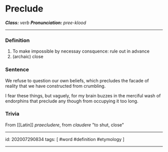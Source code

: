 # Preclude
**_Class:_** *verb*
**_Pronunciation:_** *pree-klood*

---

### Definition
1. To make impossible by necessay consquence: rule out in advance
2. (archaic) close
### Sentence
We refuse to question our own beliefs, which precludes the facade of reality that we have constructed from crumbling.

I fear these things, but vaguely, for my brain buzzes in the merciful wash of endorphins that preclude any though from occupying it too long.

### Trivia
From [[Latin]] *praecludere*, from *claudere* "to shut, close"

---

id: 202007290834
tags: [ #word #definition #etymology  ]

---
